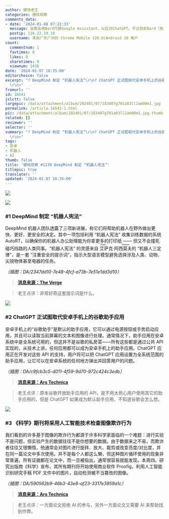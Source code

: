 ```yaml
---
author: 硬核老王
categories: 硬核观察
comments_data:
- date: '2024-01-08 07:22:33'
  message: 谷歌会用Bard代替Google Assistant，以应对ChatGPT。不过目前Bard（免费的Gemini Pro）还很烂，比GPT-3.5要蠢得多。
  postip: 116.22.19.10
  username: 来自广东广州的 Chrome Mobile 120.0|Android 10 用户
count:
  commentnum: 1
  favtimes: 0
  likes: 0
  sharetimes: 0
  viewnum: 1436
date: '2024-01-07 18:35:00'
editorchoice: false
excerpt: "? DeepMind 制定 “机器人宪法”\r\n? ChatGPT 正试图取代安卓手机上的谷歌助手应用\r\n? 《科学》期刊将采用人工智能技术检查图像欺诈行为\r\n»
  \r\n»"
fromurl: ''
id: 16541
islctt: false
largepic: /data/attachment/album/202401/07/183407g701a03ll2am00m1.jpg
permalink: /article-16541-1.html
pic: /data/attachment/album/202401/07/183407g701a03ll2am00m1.jpg.thumb.jpg
related: []
reviewer: ''
selector: ''
summary: "? DeepMind 制定 “机器人宪法”\r\n? ChatGPT 正试图取代安卓手机上的谷歌助手应用\r\n? 《科学》期刊将采用人工智能技术检查图像欺诈行为\r\n»
  \r\n»"
tags:
- 安卓
- 机器人
- AI
thumb: false
title: '硬核观察 #1239 DeepMind 制定 “机器人宪法”'
titlepic: true
translator: ''
updated: '2024-01-07 18:35:00'
---
```


![](/data/attachment/album/202401/07/183407g701a03ll2am00m1.jpg)


![](/data/attachment/album/202401/07/183419pvmsymjvzvj9y6z3.png)


### #1 DeepMind 制定 “机器人宪法”


DeepMind 机器人团队透露了三项新进展，称它们将帮助机器人在野外做出更快、更好、更安全的决定。其中一项包括利用 “机器人宪法” 收集训练数据的系统 AutoRT，以确保你的机器人办公助理能为你拿更多的打印纸 —— 但又不会撞死碰巧挡路的人类同事。“机器人宪法” 的灵感来自<ruby> 艾萨克·阿西莫夫 <rt>  Isaac Asimov </rt></ruby>的 “机器人三定律”，是一套 “注重安全的提示词”，指示大型语言模型避免选择涉及人类、动物、尖锐物体甚至电器的任务。


*（插图：DA/2347dd10-7e48-4fcf-a73b-7e51e1dd3d10）*



> 
> **[消息来源：The Verge](https://www.theverge.com/2024/1/4/24025535/google-ai-robot-constitution-autort-deepmind-three-laws)**
> 
> 
> 



> 
> 老王点评：非常好奇这套提示词是什么。
> 
> 
> 


![](/data/attachment/album/202401/07/183438sz3mre9egkngzebr.png)


### #2 ChatGPT 正试图取代安卓手机上的谷歌助手应用


安卓手机上的“谷歌助手”是默认的助手应用，它可以通过电源按钮或手势启动应用，并且可以读取当前屏幕的文本和图像进行处理。通常情况下，助手应用在安卓系统中是全系统可用的，但这并不是谷歌的私房菜——所有这些都是通过公共 API 实现的，从技术上讲，任何应用都可以成为安卓手机上的助手应用。ChatGPT 应用正在开发对这些 API 的支持，用户将可以把 ChatGPT 应用设置为全系统范围的助手应用，让它可以在安卓系统的任何地方弹出并回答用户的问题。


*（插图：DA/c9fcb3c5-d011-4f59-9d70-972c424c3edb）*



> 
> **[消息来源：Ars Technica](https://arstechnica.com/gadgets/2024/01/android-users-could-soon-replace-google-assistant-with-chatgpt/)**
> 
> 
> 



> 
> 老王点评：原本谷歌开放助手应用的 API，是不用太担心用户使用其它的助手应用的，但是 ChatGPT 如果成为默认助手应用，不知道谷歌会怎么想。
> 
> 
> 


![](/data/attachment/album/202401/07/183454wwcignci2nri88on.png)


### #3 《科学》期刊将采用人工智能技术检查图像欺诈行为


我们看到的许多基于图像的欺诈行为都源于许多科学家面临的一个难题：进行实验不是问题，但实验产生的数据往往不是你想要的数据。由于数据来之不易，而欺诈者往往又很懒惰，他通常会对图片进行旋转、放大、裁剪或改变亮度/对比度，并在同一篇论文中多次使用。并不是每个人都这么懒，但这种图片循环使用的现象非常普遍，所有证据都在论文中，而一旦被指出，通常很容易就能发现。本周四，研究出版商《科学》宣布，其所有期刊将开始使用商业软件 Proofig，利用人工智能识别研究手稿 PDF 文件中的图片，自动检测被不当篡改的图像。


*（插图：DA/590562b9-46b3-43e8-af23-3317e3959a1c）*



> 
> **[消息来源：Ars Technica](https://arstechnica.com/science/2024/01/all-science-journals-will-now-do-an-ai-powered-check-for-image-fraud/)**
> 
> 
> 



> 
> 老王点评：一方面论文拒绝 AI 的参与，另外一方面论文又需要 AI 来帮助找到作弊。
> 
> 
>